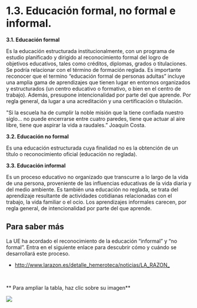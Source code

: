 
# 1.3. Educación formal, no formal e informal.

**3.1. Educación formal**

Es la educación estructurada institucionalmente, con un programa de estudio planificado y dirigido al reconocimiento formal del logro de objetivos educativos, tales como créditos, diplomas, grados o titulaciones. Se podría relacionar con el término de formación reglada. Es importante reconocer que el termino “educación formal de personas adultas” incluye una amplia gama de aprendizajes que tienen lugar en entornos organizados y estructurados (un centro educativo o formativo, o bien en el centro de trabajo). Además, presupone intencionalidad por parte del que aprende. Por regla general, da lugar a una acreditación y una certificación o titulación.

"Si la escuela ha de cumplir la noble misión que la tiene confiada nuestro siglo... no puede encerrarse entre cuatro paredes, tiene que actuar al aire libre, tiene que aspirar la vida a raudales.” Joaquín Costa.

**3.2. Educación no formal**

Es una educación estructurada cuya finalidad no es la obtención de un título o reconocimiento oficial (educación no reglada).

**3.3. Educación informal**

Es un proceso educativo no organizado que transcurre a lo largo de la vida de una persona, proveniente de las influencias educativas de la vida diaria y del medio ambiente. Es también una educación no reglada, se trata del aprendizaje resultante de actividades cotidianas relacionadas con el trabajo, la vida familiar o el ocio. Los aprendizajes informales carecen, por regla general, de intencionalidad por parte del que aprende.

## Para saber más

La UE ha acordado el reconocimiento de la educación “informal” y “no formal”. Entra en el siguiente enlace para descubrir cómo y cuándo se desarrollará este proceso.

- [http://www.larazon.es/detalle_hemeroteca/noticias/LA_RAZON_ ](http://www.larazon.es/detalle_hemeroteca/noticias/LA_RAZON_505194/9249-la-ue-acuerda-el-reconocimiento-de-la-educacion-informal-y-no-formal#.UYKcZXmf-a8)

 

** Para ampliar la tabla, haz clic sobre su imagen**


![](img/Tabla_Noformal.PNG)

 
